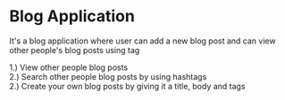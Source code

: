 # Blog Application

It's a blog application where user can add a new blog post and can view other people's blog posts using tag

1.) View other people blog posts\
2.) Search other people blog posts by using hashtags\
2.) Create your own blog posts by giving it a title, body and tags 
